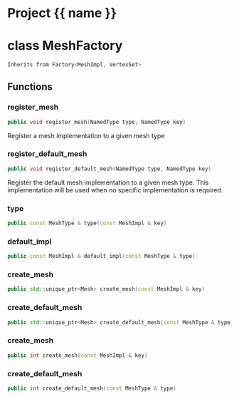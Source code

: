 <script setup>
import {useRoute} from 'vitepress'
const {path} = useRoute()
const tokens = path.split('/')
const words = tokens[2].split('-');
for (let i = 0; i < words.length; i++) {
    words[i] = words[i].charAt(0).toUpperCase() + words[i].slice(1);
    words[i] = words[i].replace('geode', 'Geode')
}
const name = words.join('-');
</script>
# Project {{ name }}

# class MeshFactory


```cpp
Inherits from Factory<MeshImpl, VertexSet>
```



## Functions

### register_mesh

```cpp
public void register_mesh(NamedType type, NamedType key)
```


 Register a mesh implementation to a given mesh type

### register_default_mesh

```cpp
public void register_default_mesh(NamedType type, NamedType key)
```


 Register the default mesh implementation to a given mesh type. This implementation will be used when no specific implementation is required.

### type

```cpp
public const MeshType & type(const MeshImpl & key)
```


### default_impl

```cpp
public const MeshImpl & default_impl(const MeshType & type)
```


### create_mesh

```cpp
public std::unique_ptr<Mesh> create_mesh(const MeshImpl & key)
```


### create_default_mesh

```cpp
public std::unique_ptr<Mesh> create_default_mesh(const MeshType & type)
```


### create_mesh

```cpp
public int create_mesh(const MeshImpl & key)
```


### create_default_mesh

```cpp
public int create_default_mesh(const MeshType & type)
```




